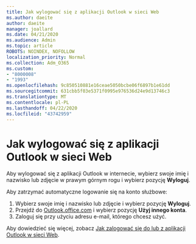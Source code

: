 ```yaml
---
title: Jak wylogować się z aplikacji Outlook w sieci Web
ms.author: daeite
author: daeite
manager: joallard
ms.date: 04/21/2020
ms.audience: Admin
ms.topic: article
ROBOTS: NOINDEX, NOFOLLOW
localization_priority: Normal
ms.collection: Adm_O365
ms.custom:
- "8000008"
- "1993"
ms.openlocfilehash: 9c850510881e16ceae5050bcbe06f6897b1e61dd
ms.sourcegitcommit: 631cbb5f03e5371f0995e976536d24e9d13746c3
ms.translationtype: MT
ms.contentlocale: pl-PL
ms.lasthandoff: 04/22/2020
ms.locfileid: "43742959"
---
```

# <a name="how-to-sign-out-of-outlook-on-the-web"></a>Jak wylogować się z aplikacji Outlook w sieci Web

Aby wylogować się z aplikacji Outlook w internecie, wybierz swoje imię i nazwisko lub zdjęcie w prawym górnym rogu i wybierz pozycję **Wyloguj**.

Aby zatrzymać automatyczne logowanie się na konto służbowe:

1. Wybierz swoje imię i nazwisko lub zdjęcie i wybierz pozycję **Wyloguj**.
1. Przejdź do [Outlook.office.com](https://outlook.office.com/) i wybierz pozycję **Użyj innego konta**.
1. Zaloguj się przy użyciu adresu e-mail, którego chcesz użyć.

Aby dowiedzieć się więcej, zobacz [Jak zalogować się do lub z aplikacji Outlook w sieci Web](https://support.office.com/article/763fab4d-0138-4814-b450-37fc286bcb79).